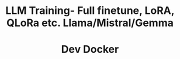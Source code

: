 <div align="center">

<h1>LLM Training- Full finetune, LoRA, QLoRa etc. Llama/Mistral/Gemma</h1>


# Dev Docker





